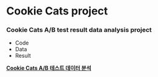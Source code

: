 # Cookie Cats project
### Cookie Cats A/B test result data analysis project
- Code
- Data
- Result

[**Cookie Cats A/B 테스트 데이터 분석**](https://hkl22.tistory.com/134)